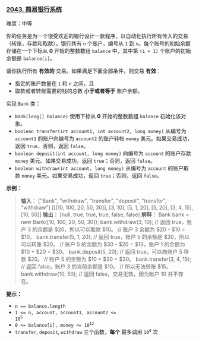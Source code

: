 ### [2043\. 简易银行系统](https://leetcode.cn/problems/simple-bank-system/)

难度：中等

你的任务是为一个很受欢迎的银行设计一款程序，以自动化执行所有传入的交易（转账，存款和取款）。银行共有 `n` 个账户，编号从 `1` 到 `n`。每个账号的初始余额存储在一个下标从 **0** 开始的整数数组 `balance` 中，其中第 `(i + 1)` 个账户的初始余额是 `balance[i]`。

请你执行所有 **有效的** 交易。如果满足下面全部条件，则交易 **有效**：

- 指定的账户数量在 `1` 和 `n` 之间，且
- 取款或者转账需要的钱的总数 **小于或者等于** 账户余额。

实现 `Bank` 类：

- `Bank(long[] balance)` 使用下标从 **0** 开始的整数数组 `balance` 初始化该对象。
- `boolean transfer(int account1, int account2, long money)` 从编号为 `account1` 的账户向编号为 `account2` 的账户转帐 `money` 美元。如果交易成功，返回 `true`，否则，返回 `false`。
- `boolean deposit(int account, long money)` 向编号为 `account` 的账户存款 `money` 美元。如果交易成功，返回 `true`；否则，返回 `false`。
- `boolean withdraw(int account, long money)` 从编号为 `account` 的账户取款 `money` 美元。如果交易成功，返回 `true`；否则，返回 `false`。

**示例：**

> **输入**：
> ["Bank", "withdraw", "transfer", "deposit", "transfer", "withdraw"]
> \[\[[10, 100, 20, 50, 30]], [3, 10], [5, 1, 20], [5, 20], [3, 4, 15], [10, 50]]
> **输出：**
> [null, true, true, true, false, false]
> **解释：**
> Bank bank = new Bank([10,  100, 20, 50, 30]);
> bank.withdraw(3, 10);     // 返回 true，账户 3 的余额是 $20，所以可以取款 $10。
>                           // 账户 3 余额为 $20 - $10 = $10。
> bank.transfer(5, 1, 20);  // 返回 true，账户 5 的余额是 $30，所以可以转账 $20。
>                           // 账户 5 的余额为 $30 - $20 = $10，账户 1 的余额为 $10 + $20 = $30。
> bank.deposit(5, 20);      // 返回 true，可以向账户 5 存款 $20。
>                           // 账户 5 的余额为 $10 + $20 = $30。
> bank.transfer(3, 4, 15);  // 返回 false，账户 3 的当前余额是 $10。
>                           // 所以无法转账 $15。
> bank.withdraw(10, 50);    // 返回 false，交易无效，因为账户 10 并不存在。

**提示：**

- `n == balance.length`
- <code>1 <= n, account, account1, account2 <= 10<sup>5</sup></code>
- <code>0 <= balance[i], money <= 10<sup>12</sup></code>
- `transfer`, `deposit`, `withdraw` 三个函数，**每个** 最多调用 <code>10<sup>4</sup></code> 次
